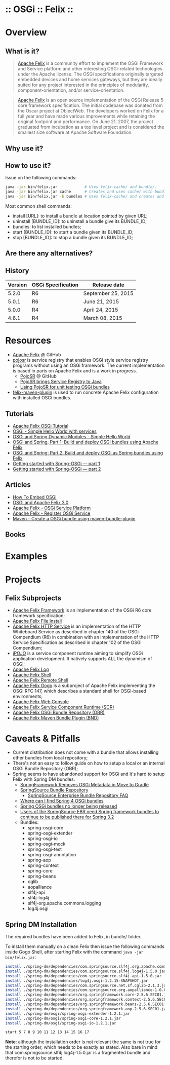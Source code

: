 ﻿:: OSGi :: Felix ::
===================

# Overview

## What is it?

> [Apache Felix](http://felix.apache.org/) is a community effort to implement the OSGi Framework and Service platform and other interesting OSGi-related technologies under the Apache license. The OSGi specifications originally targeted embedded devices and home services gateways, but they are ideally suited for any project interested in the principles of modularity, component-orientation, and/or service-orientation.

> [Apache Felix](https://en.wikipedia.org/wiki/Apache_Felix) is an open source implementation of the OSGi Release 5 core framework specification. The initial codebase was donated from the Oscar project at ObjectWeb. The developers worked on Felix for a full year and have made various improvements while retaining the original footprint and performance. On June 21, 2007, the project graduated from incubation as a top level project and is considered the smallest size software at Apache Software Foundation.

## Why use it?

## How to use it?

Issue on the following commands:

```bash
java -jar bin/felix.jar            # Uses felix-cache/ and bundle/.
java -jar bin/felix.jar cache      # Creates and uses cache/ with bundle/.
java -jar bin/felix.jar -b bundles # Uses felix-cache/ and creates and uses bundles/.
```

Most common shell commands:
- install [URL]: to install a bundle at location pointed by given URL;
- uninstall [BUNDLE_ID]: to uninstall a bundle give its BUNDLE_ID;
- bundles: to list installed bundles;
- start [BUNDLE_ID]: to start a bundle given its BUNDLE_ID;
- stop [BUNDLE_ID]: to stop a bundle given its BUNDLE_ID;

## Are there any alternatives?

## History

| Version | OSGi Specification | Release date       |
|---------|--------------------|--------------------|
| 5.2.0   | R6                 | September 25, 2015 |
| 5.0.1   | R6                 | June 21, 2015      |
| 5.0.0   | R4                 | April 24, 2015     |
| 4.6.1   | R4                 | March 08, 2015     |

# Resources

- [Apache Felix](https://github.com/apache/felix) @ GitHub
- [pojosr](https://code.google.com/archive/p/pojosr/) is service registry that enables OSGi style service registry programs without using an OSGi framework. The current implementation is based in parts on Apache Felix and is a work in progress.
    - [PojoSR](https://github.com/lefou/pojosr) @ GitHub
    - [PojoSR brings Service Registry to Java](https://www.infoq.com/news/2011/10/pojosr)
    - [Using PojoSR for unit testing OSGi bundles](https://kgilmersden.wordpress.com/2011/12/15/using-pojosr-for-unit-testing-osgi-bundles/)
- [felix-maven-plugin](https://github.com/sn3d/felix-maven-plugin) is used to run concrete Apache Felix configuration with installed OSGi bundles.

## Tutorials

- [Apache Felix OSGi Tutorial](http://felix.apache.org/documentation/tutorials-examples-and-presentations/apache-felix-osgi-tutorial.html)
- [OSGi - Simple Hello World with services](http://baptiste-wicht.com/posts/2010/07/osgi-hello-world-services.html)
- [OSGi and Spring Dynamic Modules - Simple Hello World](http://baptiste-wicht.com/posts/2010/07/osgi-spring-dynamic-modules-hello-world.html)
- [OSGi and Spring, Part 1: Build and deploy OSGi bundles using Apache Felix](http://www.ibm.com/developerworks/library/ws-osgi-spring1/)
- [OSGi and Spring: Part 2: Build and deploy OSGi as Spring bundles using Felix](http://www.ibm.com/developerworks/library/ws-osgi-spring2/)
- [Getting started with Spring-OSGi — part 1](http://lsd.luminis.eu/en/getting-started-with-spring-osgi/)
- [Getting started with Spring-OSGi — part 2](http://lsd.luminis.eu/en/getting-started-with-spring-osgi-part-2/)

## Articles

- [How To Embed OSGi](http://njbartlett.name/2011/07/03/embedding-osgi.html)
- [OSGi and Apache Felix 3.0](http://javabeat.net/osgi-and-apache-felix-3-0/)
- [Apache Felix - OSGi Service Platform](https://eureka.ykyuen.info/2010/03/11/apache-felix-osgi-service-platform/)
- [Apache Felix - Register OSGi Service](https://eureka.ykyuen.info/2010/03/13/apache-felix-register-osgi-service/)
- [Maven - Create a OSGi bundle using maven-bundle-plugin](https://eureka.ykyuen.info/2010/03/12/maven-create-a-osgi-bundle-using-maven-bundle-plugin/)

## Books

# Examples

# Projects

## Felix Subprojects

- [Apache Felix Framework](http://felix.apache.org/documentation/subprojects/apache-felix-framework.html) is an implementation of the OSGi R6 core framework specification;
- [Apache Felix File Install](http://felix.apache.org/documentation/subprojects/apache-felix-file-install.html)
- [Apache Felix HTTP Service](http://felix.apache.org/documentation/subprojects/apache-felix-http-service.html) is an implementation of the HTTP Whiteboard Service as described in chapter 140 of the OSGi Compendium (R6) in combination with an implementation of the HTTP Service Specification as described in chapter 102 of the OSGi Compendium;
- [iPOJO](http://felix.apache.org/documentation/subprojects/apache-felix-ipojo.html) is a service component runtime aiming to simplify OSGi application development. It natively supports ALL the dynamism of OSGi;
- [Apache Felix Log](http://felix.apache.org/documentation/subprojects/apache-felix-log.html)
- [Apache Felix Shell](http://felix.apache.org/documentation/subprojects/apache-felix-shell.html)
- [Apache Felix Remote Shell](http://felix.apache.org/documentation/subprojects/apache-felix-remote-shell.html)
- [Apache Felix Gogo](http://felix.apache.org/documentation/subprojects/apache-felix-gogo.html) is a subproject of Apache Felix implementing the OSGi RFC 147, which describes a standard shell for OSGi-based environments;
- [Apache Felix Web Console](http://felix.apache.org/documentation/subprojects/apache-felix-web-console.html)
- [Apache Felix Service Component Runtime (SCR)](http://felix.apache.org/documentation/subprojects/apache-felix-service-component-runtime.html)
- [Apache Felix OSGi Bundle Repository (OBR)](http://felix.apache.org/documentation/subprojects/apache-felix-osgi-bundle-repository.html)
- [Apache Felix Maven Bundle Plugin (BND)](http://felix.apache.org/documentation/subprojects/apache-felix-maven-bundle-plugin-bnd.html)

# Caveats & Pitfalls

- Current distribution does not come with a bundle that allows installing other bundles from local repository;
- There's not an easy to follow guide on how to setup a local or an internal OSGi Bundle Repository (OBR);
- Spring seems to have abandoned support for OSGi and it's hard to setup Felix with Spring DM bundles.
    - [SpringFramework Removes OSGi Metadata in Move to Gradle](https://www.infoq.com/news/2012/10/spring-osgi-gradle/)
    - [SpringSource Bundle Repository](http://ebr.springsource.com/repository/app/)
        - [SpringSource Enterprise Bundle Repository FAQ](http://ebr.springsource.com/repository/app/faq)
    - [Where can I find Spring 4 OSGi bundles](http://stackoverflow.com/questions/21181154/where-can-i-find-spring-4-osgi-bundles)
    - [Spring OSGi bundles no longer being released](http://karaf.922171.n3.nabble.com/Spring-OSGi-bundles-no-longer-being-released-td4031212.html)
    - [Users of the SpringSource EBR need Spring framework bundles to continue to be published there for Spring 3.2](https://jira.spring.io/browse/SPR-8903)
    - Bundles:
        - spring-osgi-core
        - spring-osgi-extender
        - spring-osgi-io
        - spring-osgi-mock
        - spring-osgi-test
        - spring-osgi-annotation
        - spring-aop
        - spring-context
        - spring-core
        - spring-beans
        - cglib
        - aopalliance
        - slf4j-api
        - slf4j-log4j
        - slf4j-org.apache.commons.logging
        - log4j.osgi

## Spring DM Installation

The required bundles have been added to Felix, in bundle/ folder.

To install them manually on a clean Felix then issue the following commands inside Gogo Shell, after starting Felix with the command ```java -jar bin/felix.jar```:

```bash
install ./spring-dm/dependencies/com.springsource.slf4j.org.apache.commons.logging-1.5.0.jar
install ./spring-dm/dependencies/com.springsource.slf4j.log4j-1.5.0.jar
install ./spring-dm/dependencies/com.springsource.slf4j.api-1.5.0.jar
install ./spring-dm/dependencies/log4j.osgi-1.2.15-SNAPSHOT.jar
install ./spring-dm/dependencies/com.springsource.net.sf.cglib-2.1.3.jar
install ./spring-dm/dependencies/com.springsource.org.aopalliance-1.0.0.jar
install ./spring-dm/dependencies/org.springframework.core-2.5.6.SEC01.jar
install ./spring-dm/dependencies/org.springframework.context-2.5.6.SEC01.jar
install ./spring-dm/dependencies/org.springframework.beans-2.5.6.SEC01.jar
install ./spring-dm/dependencies/org.springframework.aop-2.5.6.SEC01.jar
install ./spring-dm/osgi/spring-osgi-extender-1.2.1.jar
install ./spring-dm/osgi/spring-osgi-core-1.2.1.jar
install ./spring-dm/osgi/spring-osgi-io-1.2.1.jar

start 5 7 8 9 10 11 12 13 14 15 16 17
```

**Note**: although the installation order is not relevant the same is not true for the starting order, which needs to be exactly as stated. Also bare in mind that com.springsource.slf4j.log4j-1.5.0.jar is a fragmented bundle and therefor is not to be started.
